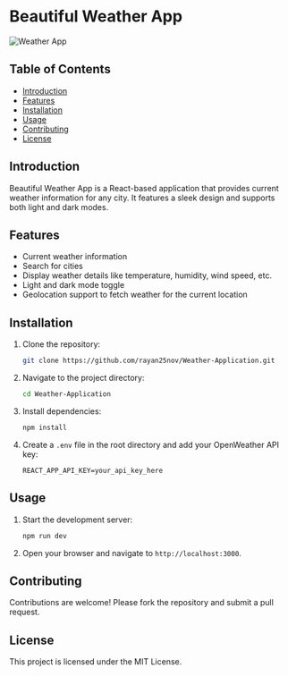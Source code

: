 # Beautiful Weather App

![Weather App](https://img.shields.io/badge/Weather-App-blue)

## Table of Contents
- [Introduction](#introduction)
- [Features](#features)
- [Installation](#installation)
- [Usage](#usage)
- [Contributing](#contributing)
- [License](#license)

## Introduction
Beautiful Weather App is a React-based application that provides current weather information for any city. It features a sleek design and supports both light and dark modes.

## Features
- Current weather information
- Search for cities
- Display weather details like temperature, humidity, wind speed, etc.
- Light and dark mode toggle
- Geolocation support to fetch weather for the current location

## Installation
1. Clone the repository:
    ```sh
    git clone https://github.com/rayan25nov/Weather-Application.git
    ```
2. Navigate to the project directory:
    ```sh
    cd Weather-Application
    ```
3. Install dependencies:
    ```sh
    npm install
    ```
4. Create a `.env` file in the root directory and add your OpenWeather API key:
    ```env
    REACT_APP_API_KEY=your_api_key_here
    ```

## Usage
1. Start the development server:
    ```sh
    npm run dev
    ```
2. Open your browser and navigate to `http://localhost:3000`.

## Contributing
Contributions are welcome! Please fork the repository and submit a pull request.

## License
This project is licensed under the MIT License.